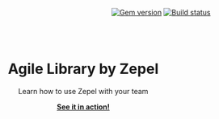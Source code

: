 <p align="right">
    <a href="https://badge.fury.io/rb/just-the-docs"><img src="https://badge.fury.io/rb/just-the-docs.svg" alt="Gem version"></a> <a href="https://travis-ci.com/pmarsceill/just-the-docs"><img src="https://travis-ci.com/pmarsceill/just-the-docs.svg?branch=master" alt="Build status"></a>
</p>
<br><br>
<p align="center">
    <h1 align="center">Agile Library by Zepel</h1>
    <p align="center">Learn how to use Zepel with your team</p>
    <p align="center"><strong><a href="https://zepel.io/agile/">See it in action!</a></strong></p>
    <br><br><br>
</p>
